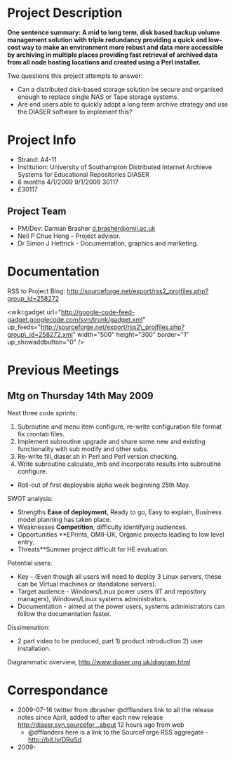 # Project Description #
**One sentence summary: A mid to long term, disk based backup volume management solution with triple redundancy providing a quick and low-cost way to make an environment more robust and data more accessible by archiving in multiple places providing fast retrieval of archived data from all node hosting locations and created using a Perl installer.**

Two questions this project attempts to answer:
  * Can a distributed disk-based storage solution be secure and organised enough to replace single NAS or Tape storage systems.
  * Are end users able to quickly adopt a long term archive strategy and use the DIASER software to implement this?

# Project Info #
  * Strand: A4-11
  * Institution: University of Southampton Distributed Internet Archieve Systems for Educational Repositories DIASER
  * 6 months 4/1/2009 9/1/2009 30117
  * £30117

## Project Team ##
  * PM/Dev: Damian Brasher d.brasher@omii.ac.uk
  * Neil P Chue Hong – Project advisor.
  * Dr Simon J Hettrick - Documentation, graphics and marketing.


# Documentation #
RSS to Project Blog: http://sourceforge.net/export/rss2_projfiles.php?group_id=258272

<wiki:gadget url="http://google-code-feed-gadget.googlecode.com/svn/trunk/gadget.xml" up\_feeds="http://sourceforge.net/export/rss2\_projfiles.php?group\_id=258272.xml" width="500" height="300" border="1" up\_showaddbutton="0" />

# Previous Meetings #

## Mtg on Thursday 14th May 2009 ##

Next three code sprints:
  1. Subroutine and menu item configure, re-write configuration file format fix crontab files.
  1. Implement subroutine upgrade and share some new and existing functionality with sub modify and other subs.
  1. Re-write fill\_diaser.sh in Perl and Perl version checking.
  1. Write subroutine calculate\_lmb and incorporate results into subroutine configure.

  * Roll-out of first deployable alpha week beginning 25th May.

SWOT analysis:
  * Strengths **Ease of deployment**, Ready to go, Easy to explain, Business model planning has taken place.
  * Weaknesses **Competition**, difficulty identifying audiences.
  * Opportunities **EPrints, OMII-UK, Organic projects leading to low level entry.
  * Threats**Summer project difficult for HE evaluation.

Potential users:
  * Key - (Even though all users will need to deploy 3 Linux servers, these can be Virtual machines or standalone servers).
  * Target audience - Windows/Linux power users (IT and repository managers), Windows/Linux systems administrators.
  * Documentation - aimed at the power users, systems administrators can follow the documentation faster.

Dissimenation:
  * 2 part video to be produced, part 1) product introduction 2) user installation.

Diagrammatic overview, http://www.diaser.org.uk/diagram.html

# Correspondance #
  * 2009-07-16 twitter from dbrasher @dfflanders link to all the release notes since April, added to after each new release http://diaser.svn.sourcefor...about 12 hours ago from web
    * @dfflanders here is a link to the SourceForge RSS aggregate - http://bit.ly/DRuSd
  * 2009-